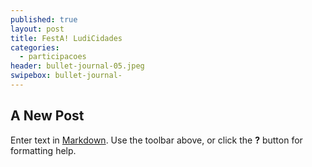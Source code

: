 ```yaml
---
published: true
layout: post
title: FestA! LudiCidades
categories:
  - participacoes
header: bullet-journal-05.jpeg
swipebox: bullet-journal-
---
```

## A New Post

Enter text in [Markdown](http://daringfireball.net/projects/markdown/). Use the toolbar above, or click the **?** button for formatting help.
